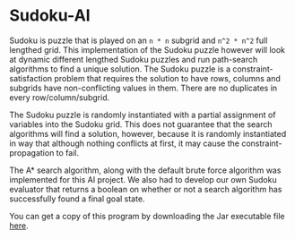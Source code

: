 # Sudoku-AI
Sudoku is puzzle that is played on an ```n * n``` subgrid and ```n^2 * n^2``` full lengthed grid. This implementation of the Sudoku puzzle however will look at dynamic different lengthed Sudoku puzzles and run path-search algorithms to find a unique solution. The Sudoku puzzle is a constraint-satisfaction problem that requires the solution to have rows, columns and subgrids have non-conflicting values in them. There are no duplicates in every row/column/subgrid. 

The Sudoku puzzle is randomly instantiated with a partial assignment of variables into the Sudoku grid. This does not guarantee that the search algorithms will find a solution, however, because it is randomly instantiated in way that although nothing conflicts at first, it may cause the constraint-propagation to fail.

The A* search algorithm, along with the default brute force algorithm was implemented for this AI project. We also had to develop our own Sudoku evaluator that returns a boolean on whether or not a search algorithm has successfully found a final goal state.

You can get a copy of this program by downloading the Jar executable file <a href="https://github.com/yvang121/Sudoku-AI/blob/master/out/artifacts/Sudoku_AI_jar/Sudoku-AI.jar?raw=true">here</a>.

